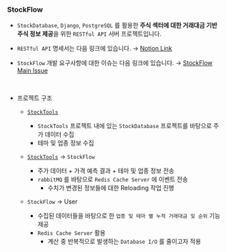 ### StockFlow

- `StockDatabase`, `Django`, `PostgreSQL` 를 활용한 **주식 섹터에 대한 거래대금 기반 주식 정보 제공**을 위한 `RESTful API` 서버 프로젝트입니다.

- `RESTful API` 명세서는 다음 링크에 있습니다. → [Notion Link](https://righteous-cuticle-5ba.notion.site/StockFlow-API-f905aa86afe541019af46298457e4c9a?pvs=4)

- `StockFlow` 개발 요구사항에 대한 이슈는 다음 링크에 있습니다. → [StockFlow Main Issue](https://github.com/DevTae/StockFlow/issues/4)

<br/>

- 프로젝트 구조
  - [`StockTools`](https://github.com/DevTae/StockToolsPreview)
    - `StockTools` 프로젝트 내에 있는 `StockDatabase` 프로젝트를 바탕으로 주가 데이터 수집
    - 테마 및 업종 정보 수집

  - [`StockTools`](https://github.com/DevTae/StockToolsPreview) → `StockFlow`
    - 주가 데이터 + 가격 예측 결과 + 테마 및 업종 정보 전송
    - `rabbitMQ` 를 바탕으로 `Redis Cache Server` 에 이벤트 전송
      - 수치가 변경된 정보들에 대한 Reloading 작업 진행

  - `StockFlow` → User
    - 수집된 데이터들을 바탕으로 한 `업종 및 테마 별 누적 거래대금 및 순위` 기능 제공
    - `Redis Cache Server` 활용
      - 계산 중 반복적으로 발생하는 `Database I/O` 를 줄이고자 적용

<!--
  - [`StockTools`](https://github.com/DevTae/StockToolsPreview) ↔ [`StockPricePrediction`](https://github.com/DevTae/StockPricePredictionPreview)
    - 수집한 주가 데이터를 바탕으로 가격 예측 결과 수집
    - 추후 개발 예정
-->